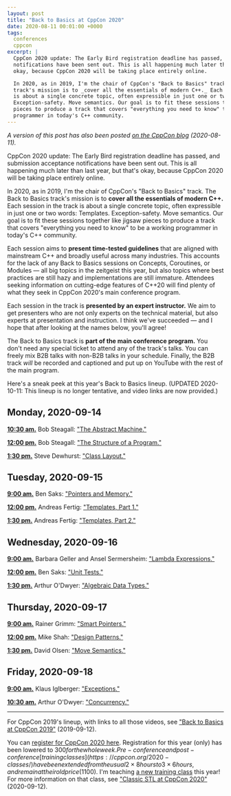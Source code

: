 ```yaml
---
layout: post
title: "Back to Basics at CppCon 2020"
date: 2020-08-11 00:01:00 +0000
tags:
  conferences
  cppcon
excerpt: |
  CppCon 2020 update: The Early Bird registration deadline has passed, and submission acceptance
  notifications have been sent out. This is all happening much later than last year, but that's
  okay, because CppCon 2020 will be taking place entirely online.

  In 2020, as in 2019, I'm the chair of CppCon's "Back to Basics" track. The Back to Basics
  track's mission is to _cover all the essentials of modern C++._ Each session in the track
  is about a single concrete topic, often expressible in just one or two words: Templates.
  Exception-safety. Move semantics. Our goal is to fit these sessions together like jigsaw
  pieces to produce a track that covers "everything you need to know" to be a working
  programmer in today's C++ community.
---
```


_A version of this post has also been posted [on the CppCon blog](https://cppcon.org/b2b2020/) (2020-08-11)._

CppCon 2020 update: The Early Bird registration deadline has passed, and submission acceptance
notifications have been sent out. This is all happening much later than last year, but that's
okay, because CppCon 2020 will be taking place entirely online.

In 2020, as in 2019, I'm the chair of CppCon's "Back to Basics" track. The Back to Basics
track's mission is to <b>cover all the essentials of modern C++.</b> Each session in the track
is about a single concrete topic, often expressible in just one or two words: Templates.
Exception-safety. Move semantics. Our goal is to fit these sessions together like jigsaw
pieces to produce a track that covers "everything you need to know" to be a working
programmer in today's C++ community.

Each session aims to <b>present time-tested guidelines</b> that are aligned with mainstream C++
and broadly useful across many industries. This accounts for the lack of any Back to Basics
sessions on Concepts, Coroutines, or Modules — all big topics in the zeitgeist this year,
but also topics where best practices are still hazy and implementations are
still immature. Attendees seeking information on cutting-edge features of C++20 will find
plenty of what they seek in CppCon 2020's main conference program.

Each session in the track is <b>presented by an expert instructor.</b> We aim to get presenters
who are not only experts on the technical material, but also experts at presentation and
instruction. I think we've succeeded — and I hope that after looking at the names below,
you'll agree!

The Back to Basics track is <b>part of the main conference program.</b> You don't need any special ticket
to attend any of the track's talks. You can freely mix B2B talks with non-B2B talks in your schedule.
Finally, the B2B track _will_ be recorded and captioned and put up on YouTube with the rest of
the main program.

Here's a sneak peek at this year's Back to Basics lineup. (UPDATED 2020-10-11: This lineup
is no longer tentative, and video links are now provided.)


## Monday, 2020-09-14

[<b>10:30 am.</b>](https://cppcon2020.sched.com/event/e79j/)
Bob Steagall: ["The Abstract Machine."](https://www.youtube.com/watch?v=ZAji7PkXaKY)

[<b>12:00 pm.</b>](https://cppcon2020.sched.com/event/e7C9/)
Bob Steagall: ["The Structure of a Program."](https://www.youtube.com/watch?v=3KoXeegncrs)

[<b>1:30 pm.</b>](https://cppcon2020.sched.com/event/e7Bu/)
Steve Dewhurst: ["Class Layout."](https://www.youtube.com/watch?v=SShSV_iV1Ko)

## Tuesday, 2020-09-15

[<b>9:00 am.</b>](https://cppcon2020.sched.com/event/e7C5/)
Ben Saks: ["Pointers and Memory."](https://www.youtube.com/watch?v=rqVWj0aVSxg)

[<b>12:00 pm.</b>](https://cppcon2020.sched.com/event/e7AV/)
Andreas Fertig: ["Templates, Part 1."](https://www.youtube.com/watch?v=VNJ4wiuxJM4)

[<b>1:30 pm.</b>](https://cppcon2020.sched.com/event/e7AX/)
Andreas Fertig: ["Templates, Part 2."](https://www.youtube.com/watch?v=0dtjDTEE0hQ)

## Wednesday, 2020-09-16

[<b>9:00 am.</b>](https://cppcon2020.sched.com/event/e7B5/)
Barbara Geller and Ansel Sermersheim: ["Lambda Expressions."](https://www.youtube.com/watch?v=ZIPNFcw6V9o)

[<b>12:00 pm.</b>](https://cppcon2020.sched.com/event/e7C3/)
Ben Saks: ["Unit Tests."](https://www.youtube.com/watch?v=_OHE33s7EKw)

[<b>1:30 pm.</b>](https://cppcon2020.sched.com/event/e7Ad/)
Arthur O'Dwyer: ["Algebraic Data Types."](https://www.youtube.com/watch?v=OJzmWqCCZaM)

## Thursday, 2020-09-17

[<b>9:00 am.</b>](https://cppcon2020.sched.com/event/e7Ah/)
Rainer Grimm: ["Smart Pointers."](https://www.youtube.com/watch?v=sQCSX7vmmKY)

[<b>12:00 pm.</b>](https://cppcon2020.sched.com/event/e7BZ/)
Mike Shah: ["Design Patterns."](https://www.youtube.com/watch?v=2UUqX2eIdSM)

[<b>1:30 pm.</b>](https://cppcon2020.sched.com/event/e7Aa/)
David Olsen: ["Move Semantics."](https://www.youtube.com/watch?v=ZG59Bqo7qX4)

## Friday, 2020-09-18

[<b>9:00 am.</b>](https://cppcon2020.sched.com/event/e7AF/)
Klaus Iglberger: ["Exceptions."](https://www.youtube.com/watch?v=0ojB8c0xUd8)

[<b>10:30 am.</b>](https://cppcon2020.sched.com/event/e7Ab/)
Arthur O'Dwyer: ["Concurrency."](https://www.youtube.com/watch?v=F6Ipn7gCOsY)

----

For CppCon 2019's lineup, with links to all those videos, see
["Back to Basics at CppCon 2019"](/blog/2019/09/12/cppcon-2019-b2b-track)
(2019-09-12).

You can [register for CppCon 2020 here](https://cppcon.org/registration/). Registration for
this year (only) has been lowered to $300 for the whole week. Pre-conference and post-conference
[training classes](https://cppcon.org/2020-classes/) have been extended from the usual 2×8 hours
to 3×6 hours, and remain at their old price ($1100).
I'm teaching [a new training class](https://cppcon.org/class-2020-classic-stl/) this year!
For more information on that class, see
["Classic STL at CppCon 2020"](/blog/2020/09/12/classic-stl-at-cppcon-2020/) (2020-09-12).
